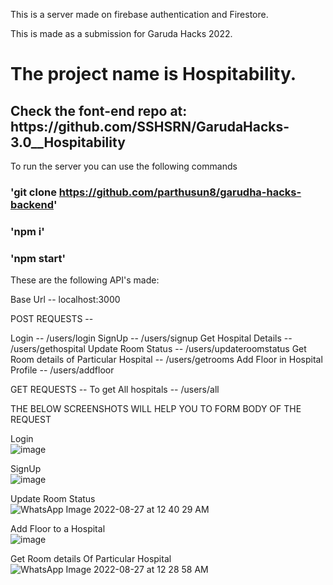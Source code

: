 This is a server made on firebase authentication and Firestore.

This is made as a submission for Garuda Hacks 2022.
# The project name is Hospitability.

<h2>Check the font-end repo at: https://github.com/SSHSRN/GarudaHacks-3.0__Hospitability</h2>


To run the server you can use the following commands

### 'git clone https://github.com/parthusun8/garudha-hacks-backend'
### 'npm i'
### 'npm start'


These are the following API's made:

Base Url -- localhost:3000

POST REQUESTS -- 

  Login -- /users/login
  SignUp -- /users/signup
  Get Hospital Details -- /users/gethospital
  Update Room Status -- /users/updateroomstatus
  Get Room details of Particular Hospital -- /users/getrooms
  Add Floor in Hospital Profile -- /users/addfloor
  
GET REQUESTS --
  To get All hospitals -- /users/all
  
  
 THE BELOW SCREENSHOTS WILL HELP YOU TO FORM BODY OF THE REQUEST
 
 Login<br>
 ![image](https://user-images.githubusercontent.com/77690791/187014184-74555f9c-86fc-45c4-975b-2e9648883022.png)
 
 SignUp<br>
 ![image](https://user-images.githubusercontent.com/77690791/187015552-4a80c4dc-d0ba-4b64-995b-81ac4383f0a0.png)


 Update Room Status<br>
 ![WhatsApp Image 2022-08-27 at 12 40 29 AM](https://user-images.githubusercontent.com/77690791/187014293-cb27f2b6-47b8-48d1-8855-1b2be0634497.jpeg)
  
 Add Floor to a Hospital<br>
 ![image](https://user-images.githubusercontent.com/77690791/187014260-995ca746-99f6-4925-a000-49f2310f7497.png)

  Get Room details Of Particular Hospital<br>
![WhatsApp Image 2022-08-27 at 12 28 58 AM](https://user-images.githubusercontent.com/77690791/187014322-03eef529-5ad6-476e-8eb7-3b6618e01fce.jpeg)
